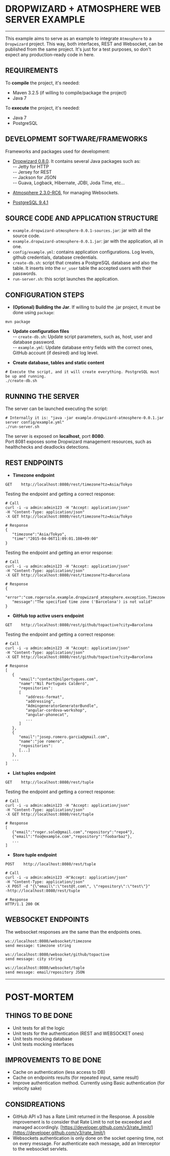 
# DROPWIZARD + ATMOSPHERE WEB SERVER EXAMPLE

---------

This example aims to serve as an example to integrate `Atmosphere`  to a `Dropwizard` project.
This way, both interfaces, REST and Websocket, can be published from the same project.
It's just for a test purposes, so don't expect any production-ready code in here.


## REQUIREMENTS

To **compile** the project, it's needed:

- Maven 3.2.5 (if willing to compile/package the project)
- Java 7

To **execute** the project, it's needed:

- Java 7
- PostgreSQL


## DEVELOPMEMT SOFTWARE/FRAMEWORKS

Frameworks and packages used for development:

- [Dropwizard 0.8.0](http://www.dropwizard.io/). It contains several Java packages such as:  
-- Jetty for HTTP  
-- Jersey for REST  
-- Jackson for JSON  
-- Guava, Logback, Hibernate, JDBI, Joda Time, etc... 
  
- [Atmosphere 2.3.0-RC6](https://github.com/Atmosphere/atmosphere), for managing Websockets.

- [PostgreSQL 9.4.1](http://postgresapp.com/)


## SOURCE CODE AND APPLICATION STRUCTURE

- `example.dropwizard-atmosphere-0.0.1-sources.jar`: jar with all the source code.
- `example.dropwizard-atmosphere-0.0.1.jar`: jar with the application, all in one.
- `config/example.yml`: contains application configurations. Log levels, github credentials, database credentials.
- `create-db.sh`: script that creates a PostgreSQL database and also the table. It inserts into the `nr_user` 
  table the accepted users with their passwords.  
- `run-server.sh`: this script launches the application.


## CONFIGURATION STEPS

- **(Optional) Building the Jar**. If willing to build the .jar project, it must be done using `package`:

```
mvn package
```

- **Update configuration files**  
-- `create-db.sh`: Update script parameters, such as, host, user and database password.  
-- `example.yml`: Update database entry fields with the correct ones, GitHub account (if desired) and log level.

- **Create database, tables and static content**

```
# Execute the script, and it will create everything. PostgreSQL must be up and running.
./create-db.sh
```

## RUNNING THE SERVER

The server can be launched executing the script:

```
# Internally it is: "java -jar example.dropwizard-atmosphere-0.0.1.jar server config/example.yml"
./run-server.sh
```

The server is exposed on **localhost**, port **8080**.  
Port 8081 exposes some Dropwizard management resources, such as healthchecks and deadlocks detections.

## REST ENDPOINTS

- **Timezone endpoint**

```
GET    http://localhost:8080/rest/timezone?tz=Asia/Tokyo
```

Testing the endpoint and getting a correct response:

```
# Call
curl -i -u admin:admin123 -H "Accept: application/json" 
-H "Content-Type: application/json" 
-X GET http://localhost:8080/rest/timezone?tz=Asia/Tokyo

# Response
{
   "timezone":"Asia/Tokyo",
   "time":"2015-04-06T11:09:01.108+09:00"
}
```

Testing the endpoint and getting an error response:

```
# Call
curl -i -u admin:admin123 -H "Accept: application/json" 
-H "Content-Type: application/json" 
-X GET http://localhost:8080/rest/timezone?tz=Barcelona

# Response
{
   "error":"com.rogersole.example.dropwizard_atmosphere.exception.TimezoneException",
   "message":"The specified time zone ('Barcelona') is not valid"
}
```

-  **GitHub top active users endpoint**

```
GET    http://localhost:8080/rest/github/topactive?city=Barcelona
```

Testing the endpoint and getting a correct response:

```
# Call
curl -i -u admin:admin123 -H "Accept: application/json" 
-H "Content-Type: application/json" 
-X GET http://localhost:8080/rest/github/topactive?city=Barcelona

# Response
[
   {
      "email":"contact@nilportugues.com",
      "name":"Nil Portugués Calderó",
      "repositories":
      [
         "address-format",
         "addressing",
         "AdmingeneratorGeneratorBundle",
         "angular-cordova-workshop",
         "angular-phonecat",
         ...
      ]
   },
   {
      "email":"josep.romero.garcia@gmail.com",
      "name":"joe romero",
      "repositories":	   
      [...]
   },
   ...   
]
```

- **List tuples endpoint**

```
GET    http://localhost:8080/rest/tuple
```

Testing the endpoint and getting a correct response:

```
# Call
curl -i -u admin:admin123 -H "Accept: application/json" 
-H "Content-Type: application/json" 
-X GET http://localhost:8080/rest/tuple

# Response
[
   {"email":"roger.sole@gmail.com","repository":"repo4"},
   {"email":"foo@example.com","repository":"foobarbaz"},
   ...
]
```

- **Store tuple endpoint**

```
POST    http://localhost:8080/rest/tuple
```

```
# Call
curl -i -u admin:admin123 -H"Accept: application/json" 
-H "Content-Type: application/json" 
-X POST -d "{\"email\":\"test@t.com\", \"repository\":\"test\"}" 
-http://localhost:8080/rest/tuple

# Response
HTTP/1.1 200 OK
```

## WEBSOCKET ENDPOINTS

The websocket responses are the same than the endpoints ones.
```
ws://localhost:8080/websocket/timezone
send message: timezone string

ws://localhost:8080/websocket/github/topactive
send message: city string

ws://localhost:8080/websocket/tuple
send message: email/repository JSON
```

---- 

# POST-MORTEM

## THINGS TO BE DONE
- Unit tests for all the logic
- Unit tests for the authentication (REST and WEBSOCKET ones)
- Unit tests mocking database
- Unit tests mocking interfaces

## IMPROVEMENTS TO BE DONE
- Cache on authentication (less access to DB)
- Cache on endpoints results (for repeated input, same result)
- Improve authentication method. Currently using Basic authentication (for velocity sake)

## CONSIDREATIONS
- GitHub API v3 has a Rate Limit returned in the Response. A possible improvement is to consider that Rate Limit to not be exceeded and managed accordingly. [https://developer.github.com/v3/rate_limit/](https://developer.github.com/v3/rate_limit/)
- Websockets authentication is only done on the socket opening time, not on every message. For authenticate each message, add an Interceptor to the websocket servlets.
